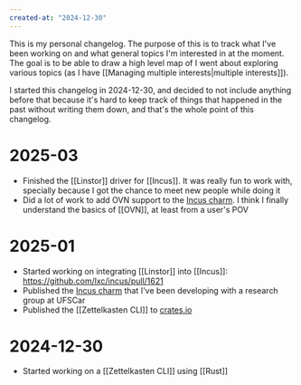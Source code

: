 ```yaml
---
created-at: "2024-12-30"
---
```


This is my personal changelog. The purpose of this is to track what I've been working on and what general topics I'm interested in at the moment. The goal is to be able to draw a high level map of I went about exploring various topics (as I have [[Managing multiple interests|multiple interests]]).

I started this changelog in 2024-12-30, and decided to not include anything before that because it's hard to keep track of things that happened in the past without writing them down, and that's the whole point of this changelog.

# 2025-03

- Finished the [[Linstor]] driver for [[Incus]]. It was really fun to work with, specially because I got the chance to meet new people while doing it
- Did a lot of work to add OVN support to the [Incus charm](https://github.com/cloudlabs-ufscar/incus-charm). I think I finally understand the basics of [[OVN]], at least from a user's POV

# 2025-01

- Started working on integrating [[Linstor]] into [[Incus]]: https://github.com/lxc/incus/pull/1621
- Published the [Incus charm](https://charmhub.io/incus) that I've been developing with a research group at UFSCar
- Published the [[Zettelkasten CLI]] to [crates.io](https://crates.io/crates/zetty)

# 2024-12-30

- Started working on a [[Zettelkasten CLI]] using [[Rust]]
